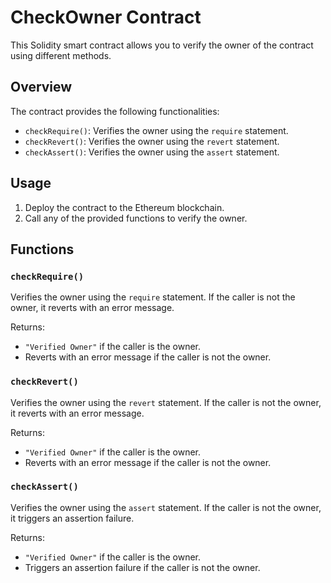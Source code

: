 # CheckOwner Contract

This Solidity smart contract allows you to verify the owner of the contract using different methods.

## Overview

The contract provides the following functionalities:

- `checkRequire()`: Verifies the owner using the `require` statement.
- `checkRevert()`: Verifies the owner using the `revert` statement.
- `checkAssert()`: Verifies the owner using the `assert` statement.

## Usage

1. Deploy the contract to the Ethereum blockchain.
2. Call any of the provided functions to verify the owner.

## Functions

### `checkRequire()`

Verifies the owner using the `require` statement. If the caller is not the owner, it reverts with an error message.

Returns:
- `"Verified Owner"` if the caller is the owner.
- Reverts with an error message if the caller is not the owner.

### `checkRevert()`

Verifies the owner using the `revert` statement. If the caller is not the owner, it reverts with an error message.

Returns:
- `"Verified Owner"` if the caller is the owner.
- Reverts with an error message if the caller is not the owner.

### `checkAssert()`

Verifies the owner using the `assert` statement. If the caller is not the owner, it triggers an assertion failure.

Returns:
- `"Verified Owner"` if the caller is the owner.
- Triggers an assertion failure if the caller is not the owner.

